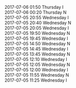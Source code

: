 2017-07-06 01:50 Thursday  I  
2017-07-06 00:20 Thursday  N  
2017-07-05 20:55 Wednesday  I  
2017-07-05 20:40 Wednesday  N  
2017-07-05 20:05 Wednesday  I  
2017-07-05 19:50 Wednesday  N  
2017-07-05 19:45 Wednesday  I  
2017-07-05 14:50 Wednesday  N  
2017-07-05 14:45 Wednesday  I  
2017-07-05 13:45 Wednesday  N  
2017-07-05 12:10 Wednesday  I  
2017-07-05 12:05 Wednesday  N  
2017-07-05 12:00 Wednesday  I  
2017-07-05 11:55 Wednesday  N  
2017-07-05 11:25 Wednesday  I  
